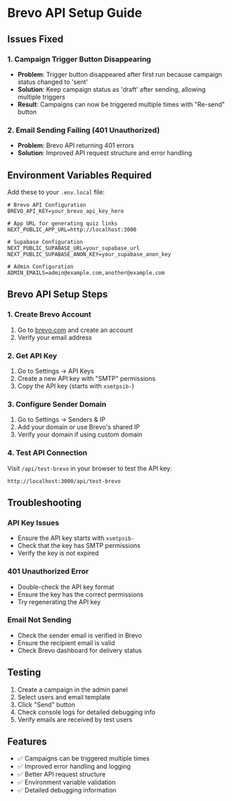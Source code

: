 # Brevo API Setup Guide

## Issues Fixed

### 1. Campaign Trigger Button Disappearing
- **Problem**: Trigger button disappeared after first run because campaign status changed to 'sent'
- **Solution**: Keep campaign status as 'draft' after sending, allowing multiple triggers
- **Result**: Campaigns can now be triggered multiple times with "Re-send" button

### 2. Email Sending Failing (401 Unauthorized)
- **Problem**: Brevo API returning 401 errors
- **Solution**: Improved API request structure and error handling

## Environment Variables Required

Add these to your `.env.local` file:

```env
# Brevo API Configuration
BREVO_API_KEY=your_brevo_api_key_here

# App URL for generating quiz links
NEXT_PUBLIC_APP_URL=http://localhost:3000

# Supabase Configuration
NEXT_PUBLIC_SUPABASE_URL=your_supabase_url
NEXT_PUBLIC_SUPABASE_ANON_KEY=your_supabase_anon_key

# Admin Configuration
ADMIN_EMAILS=admin@example.com,another@example.com
```

## Brevo API Setup Steps

### 1. Create Brevo Account
1. Go to [brevo.com](https://brevo.com) and create an account
2. Verify your email address

### 2. Get API Key
1. Go to Settings → API Keys
2. Create a new API key with "SMTP" permissions
3. Copy the API key (starts with `xsmtpsib-`)

### 3. Configure Sender Domain
1. Go to Settings → Senders & IP
2. Add your domain or use Brevo's shared IP
3. Verify your domain if using custom domain

### 4. Test API Connection
Visit `/api/test-brevo` in your browser to test the API key:
```
http://localhost:3000/api/test-brevo
```

## Troubleshooting

### API Key Issues
- Ensure the API key starts with `xsmtpsib-`
- Check that the key has SMTP permissions
- Verify the key is not expired

### 401 Unauthorized Error
- Double-check the API key format
- Ensure the key has the correct permissions
- Try regenerating the API key

### Email Not Sending
- Check the sender email is verified in Brevo
- Ensure the recipient email is valid
- Check Brevo dashboard for delivery status

## Testing

1. Create a campaign in the admin panel
2. Select users and email template
3. Click "Send" button
4. Check console logs for detailed debugging info
5. Verify emails are received by test users

## Features

- ✅ Campaigns can be triggered multiple times
- ✅ Improved error handling and logging
- ✅ Better API request structure
- ✅ Environment variable validation
- ✅ Detailed debugging information
